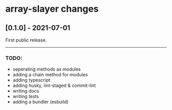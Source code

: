 # array-slayer changes

## \[0.1.0] - 2021-07-01

First public release.


-----------------------------------

### TODO:
- seperating methods as modules
- adding a chain method for modules
- adding typescript
- adding husky, lint-staged & commit-lint
- writing docs
- writing tests
- adding a bundler (esbuild)